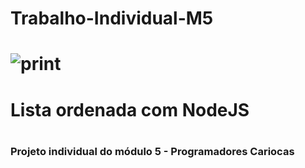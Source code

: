 <h1>Trabalho-Individual-M5<h1/>


![print](https://user-images.githubusercontent.com/47828514/225775929-ecae8ba7-e038-4cd3-9d05-f4c4c9f9a94a.png)

  
<h1>Lista ordenada com NodeJS<h1/>
  
<h3>Projeto individual do módulo 5 - Programadores Cariocas<h3/>
